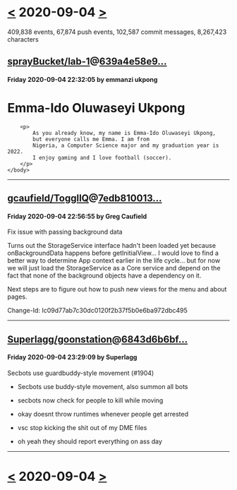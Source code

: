 # [<](2020-09-03.md) 2020-09-04 [>](2020-09-05.md)

409,838 events, 67,874 push events, 102,587 commit messages, 8,267,423 characters


## [sprayBucket/lab-1](https://github.com/sprayBucket/lab-1)@[639a4e58e9...](https://github.com/sprayBucket/lab-1/commit/639a4e58e95f597a40f7726b1d59de8e6ef9e320)
#### Friday 2020-09-04 22:32:05 by emmanzi ukpong

<!DOCTYPE html>
<html>
    <head>
        <title>Emma-Ido Ukpong's Portfolio</title>
        <meta charset="utf-8">
    </head>
    <body>
        <h1>Emma-Ido Oluwaseyi Ukpong</h1>

        <p>
            As you already know, my name is Emma-Ido Oluwaseyi Ukpong,
            but everyone calls me Emma. I am from
            Nigeria, a Computer Science major and my graduation year is 2022.
            I enjoy gaming and I love football (soccer).
        </p>
    </body>
</html>

---
## [gcaufield/TogglIQ](https://github.com/gcaufield/TogglIQ)@[7edb810013...](https://github.com/gcaufield/TogglIQ/commit/7edb810013d0f1f22fedcc9084cf1d6a7bb54ad2)
#### Friday 2020-09-04 22:56:55 by Greg Caufield

Fix issue with passing background data

Turns out the StorageService interface hadn't been loaded yet because
onBackgroundData happens before getInitialView... I would love to find a
better way to determine App context earlier in the life cycle... but for
now we will just load the StorageService as a Core service and depend on
the fact that none of the background objects have a dependency on it.

Next steps are to figure out how to push new views for the menu and
about pages.

Change-Id: Ic09d77ab7c30dc0120f2b37f5b0e6ba972dbc495

---
## [Superlagg/goonstation](https://github.com/Superlagg/goonstation)@[6843d6b6bf...](https://github.com/Superlagg/goonstation/commit/6843d6b6bf8c9aebde193e2eb0db414a5421ad03)
#### Friday 2020-09-04 23:29:09 by Superlagg

Secbots use guardbuddy-style movement (#1904)

* Secbots use buddy-style movement, also summon all bots

* secbots now check for people to kill while moving

* okay doesnt throw runtimes whenever people get arrested

* vsc stop kicking the shit out of my DME files

* oh yeah they should report everything on ass day

---

# [<](2020-09-03.md) 2020-09-04 [>](2020-09-05.md)

